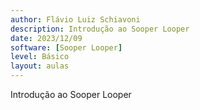 ```yaml
---
author: Flávio Luiz Schiavoni
description: Introdução ao Sooper Looper
date: 2023/12/09
software: [Sooper Looper]
level: Básico
layout: aulas
---
```

Introdução ao Sooper Looper
